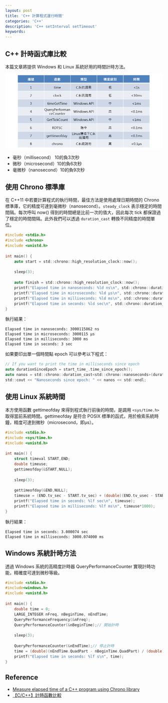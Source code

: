 ```yaml
---
layout: post
title: 'C++ 計算程式運行時間'
categories: 'C++'
description: 'C++ setInterval setTimeout'
keywords: 
---
```


## C++ 計時函式庫比較
本篇文章將提供 Windows 和 Linux 系統好用的時間計時方法。

![](/images/posts/C%2B%2B/2022/img1110923-1.png)

- 毫秒（millisecond） 10的負3次秒
- 微秒（microsecond）10的負6次秒
- 毫微秒（nanosecond）10的負9次秒


## 使用 Chrono 標準庫
在 C++11 中若要計算程式的執行時間，最佳方法是使用處理日期時間的 Chrono 標準庫，它的精度可達到毫微秒（nanosecond）。`steady_clock` 表示穩定的時間間隔。每次呼叫 now() 得到的時間總是比前一次的值大，因此每次 tick 都保證過了穩定的時間間隔。此外我們可以透過 `duration_cast` 轉換不同精度的時間單位。

```c
#include <stdio.h>
#include <chrono>
#include <unistd.h>

int main() {
    auto start = std::chrono::high_resolution_clock::now();

    sleep(3);

    auto finish = std::chrono::high_resolution_clock::now();
    printf("Elapsed time in nanoseconds: %ld ns\n", std::chrono::duration_cast<std::chrono::nanoseconds>(finish-start).count());
    printf("Elapsed time in microseconds: %ld µs\n", std::chrono::duration_cast<std::chrono::microseconds>(finish-start).count());
    printf("Elapsed time in milliseconds: %ld ms\n", std::chrono::duration_cast<std::chrono::milliseconds>(finish-start).count());
    printf("Elapsed time in seconds: %ld sec\n", std::chrono::duration_cast<std::chrono::seconds>(finish-start).count());
}
```

執行結果：
```
Elapsed time in nanoseconds: 3000115862 ns
Elapsed time in microseconds: 3000115 µs
Elapsed time in milliseconds: 3000 ms
Elapsed time in seconds: 3 sec
```

如果要印出單一個時間點 epoch 可以參考以下程式：

```c
// If you want to print the time in milliseconds since epoch
auto durationSinceEpoch = start_time_.time_since_epoch();
auto nanos = std::chrono::duration_cast<std::chrono::nanoseconds>(durationSinceEpoch).count();
std::cout << "Nanoseconds since epoch: " << nanos << std::endl;
```

## 使用 Linux 系統時間
本方使用函數 gettimeofday 來得到程式執行前後的時間，是調用 `<sys/time.h>` 取得當前系統時間。gettimeofday 是符合 POSIX 標準的函式，用於檢索系統時鐘，精度可達到微秒（microsecond，即μs）。


```c
#include <stdio.h>
#include <sys/time.h>
#include <unistd.h>

int main() {
    struct timeval START,END;
    double timeuse;
    gettimeofday(&START,NULL);

    sleep(3);

    gettimeofday(&END,NULL);
    timeuse = (END.tv_sec - START.tv_sec) + (double)(END.tv_usec - START.tv_usec)/1000000.0;
    printf("Elapsed time in seconds: %lf sec\n", timeuse);
    printf("Elapsed time in milliseconds: %lf ms\n", timeuse*1000);
}
```

執行結果：
```
Elapsed time in seconds: 3.000074 sec
Elapsed time in milliseconds: 3000.074000 ms
```

## Windows 系統計時方法
透過 Windows 系統的高精度計時器 QueryPerformanceCounter 實現計時功能，精確度可達到微秒等級。

```c
#include <stdio.h>
#include<windows.h> 
#include <unistd.h>

int main() {
    double time = 0;
    LARGE_INTEGER nFreq, nBeginTime, nEndTime;
    QueryPerformanceFrequency(&nFreq);
    QueryPerformanceCounter(&nBeginTime);// 開始計時

    sleep(3);

    QueryPerformanceCounter(&nEndTime);// 停止計時  
    time = (double)(nEndTime.QuadPart - nBeginTime.QuadPart) / (double)nFreq.QuadPart; // 計算程式執行時間單位為s
    printf("Elapsed time in seconds: %lf s\n", time);
}
```

## Reference
- [Measure elapsed time of a C++ program using Chrono library](https://www.techiedelight.com/measure-elapsed-time-program-chrono-library/)
- [【C/C++】計時函數比較](https://blog.51cto.com/mengxianghn/1678667)




